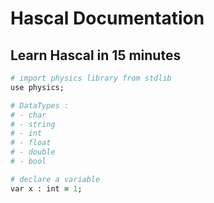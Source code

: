 # Hascal Documentation

## Learn Hascal in 15 minutes
```ruby
# import physics library from stdlib
use physics;

# DataTypes :
# - char
# - string
# - int 
# - float 
# - double 
# - bool 

# declare a variable
var x : int = 1;
```
